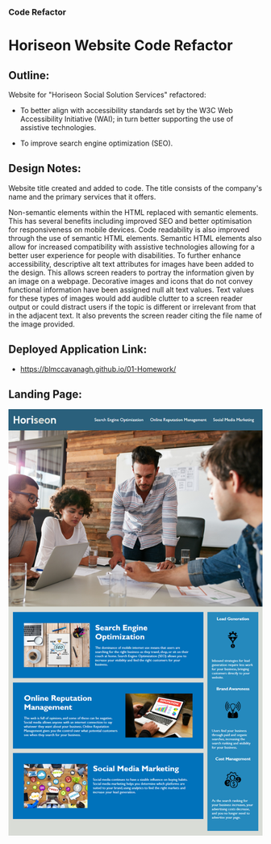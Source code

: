 ### Code Refactor

# Horiseon Website Code Refactor

## Outline:

Website for "Horiseon Social Solution Services" refactored:

* To better align with accessibility standards set by the W3C Web Accessibility Initiative (WAI); in turn better supporting the use of assistive technologies.

* To improve search engine optimization (SEO).

## Design Notes:

Website title created and added to code. The title consists of the company's name and the primary services that it offers.

Non-semantic elements within the HTML replaced with semantic elements. This has several benefits including improved SEO and better optimisation for responsiveness on mobile devices. Code readability is also improved through the use of semantic HTML elements. 
Semantic HTML elements also allow for increased compatibility with assistive technologies allowing for a better user experience for people with disabilities.
To further enhance accessibility, descriptive alt text attributes for images have been added to the design. This allows screen readers to portray the information given by an image on a webpage. Decorative images and icons that do not convey functional information have been assigned null alt text values. Text values for these types of images would add audible clutter to a screen reader output or could distract users if the topic is different or irrelevant from that in the adjacent text. It also prevents the screen reader citing the file name of the image provided.

## Deployed Application Link:

* https://blmccavanagh.github.io/01-Homework/

## Landing Page:

![landing page image](./assets/images/screen-capture.png)
